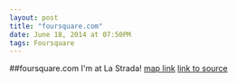```yaml
---
layout: post
title: "foursquare.com"
date: June 18, 2014 at 07:50PM
tags: Foursquare
---
```

##foursquare.com
I'm at La Strada! [map link](http://ift.tt/1pgr6xW)
[link to source](http://ift.tt/1ilMR0n) 
